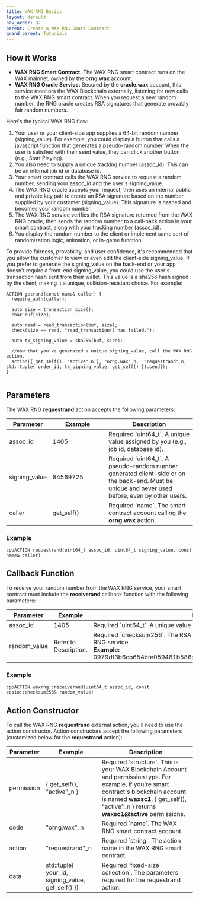 ```yaml
---
title: WAX RNG Basics
layout: default
nav_order: 82
parent: Create a WAX RNG Smart Contract
grand_parent: Tutorials
---
```


## How it Works

* **WAX RNG Smart Contract.** The WAX RNG smart contract runs on the WAX mainnet, owned by the **orng.wax** account.  
* **WAX RNG Oracle Service.** Secured by the **oracle.wax** account, this service monitors the WAX Blockchain externally, listening for new calls to the WAX RNG smart contract. When you request a new random number, the RNG oracle creates RSA signatures that generate provably fair random numbers. 

Here's the typical WAX RNG flow:

1. Your user or your client-side app supplies a 64-bit random number (signing_value). For example, you could display a button that calls a javascript function that generates a pseudo-random number. When the user is satisfied with their seed value, they can click another button (e.g., Start Playing).
2. You also need to supply a unique tracking number (assoc_id). This can be an internal job id or database id. 
3. Your smart contract calls the WAX RNG service to request a random number, sending your assoc_id and the user's signing_value.
4. The WAX RNG oracle accepts your request, then uses an internal public and private key pair to create an RSA signature based on the number supplied by your customer (signing_value). This signature is hashed and becomes your random number. 
5. The WAX RNG service verifies the RSA signature returned from the WAX RNG oracle, then sends the random number to a call-back action in your smart contract, along with your tracking number (assoc_id). 
6. You display the random number to the client or implement some sort of randomization logic, animation, or in-game function.

To provide fairness, provability, and user confidence, it's recommended that you allow the customer to view or even edit the client-side signing_value. If you prefer to generate the signing_value on the back-end or your app doesn't require a front-end signing_value, you could use the user's transaction hash sent from their wallet. This value is a sha256 hash signed by the client, making it a unique, collision-resistant choice. For example:

```
ACTION getrand(const name& caller) {
  require_auth(caller);
  
  auto size = transaction_size();
  char buf[size];

  auto read = read_transaction(buf, size);
  check(size == read, "read_transaction() has failed.");

  auto tx_signing_value = sha256(buf, size); 

  //now that you've generated a unique signing_value, call the WAX RNG action.
  action({ get_self(), "active"_n }, "orng.wax"_n,  "requestrand"_n, std::tuple{ order_id, tx_signing_value, get_self() }).send();
}


```

## Parameters

The WAX RNG **requestrand** action accepts the following parameters:

<table>
<thead>
<tr>
<th style="width:15%">Parameter</th>
<th style="width:30%">Example</th>
<th>Description</th>
</tr>
</thead>

<tbody>
<tr>
<td>assoc_id</td>
<td>1405</td>
<td>Required `uint64_t`. A unique value assigned by you (e.g., job id, database id).</td>
</tr>

<tr>
<td>signing_value</td>
<td>84569725</td>
<td>Required `uint64_t`. A pseudo-random number generated client-side or on the back-end. Must be unique and never used before, even by other users.</td>
</tr>

<tr>
<td>caller</td>
<td>get_self()</td>
<td>Required `name`. The smart contract account calling the <strong>orng.wax</strong> action.</td>
</tr>

</tbody>
</table>

### Example

```cppACTION requestrand(uint64_t assoc_id, uint64_t signing_value, const name& caller)```

## Callback Function

To receive your random number from the WAX RNG service, your smart contract must include the **receiverand** callback function with the following parameters:


<table style="table-layout:fixed">
<thead>
<tr>
<th style="width:15%">Parameter</th>
<th style="width:30%">Example</th>
<th>Description</th>
</tr>
</thead>

<tbody>
<tr>
<td>assoc_id</td>
<td>1405</td>
<td>Required `uint64_t`. A unique value assigned by you (e.g., job id, database id).</td>
</tr>

<tr>
<td>random_value</td>
<td >Refer to Description.</td>
<td style="word-wrap:break-word">Required `checksum256`. The RSA signed random value returned from the WAX RNG service.<br />
    <strong>Example: </strong>0979df3b6cb654bfe059481b586c2277697e7f0bfcef3e0dd198e19b54bce278
</td>
</tr>

</tbody>
</table>

### Example

```cppACTION waxrng::receiverand(uint64_t assoc_id, const eosio::checksum256& random_value)```

## Action Constructor

To call the WAX RNG **requestrand** external action, you'll need to use the action constructor. Action constructors accept the following parameters (customized below for the **requestrand** action):

<table>
<thead>
<tr>
<th style="width:15%">Parameter</th>
<th style="width:30%">Example</th>
<th>Description</th>
</tr>
</thead>

<tbody>
<tr>
<td>permission</td>
<td>{ get_self(), "active"_n }</td>
<td>Required `structure`. This is your WAX Blockchain Account and permission type. For example, if you're smart contract's blockchain account is named <strong>waxsc1</strong>, { get_self(), "active"_n } returns <strong>waxsc1@active</strong> permissions.</td>
</tr>

<tr>
<td>code</td>
<td>"orng.wax"_n</td>
<td>Required `name`. The WAX RNG smart contract account.</td>
</tr>

<tr>
<td>action</td>
<td>"requestrand"_n</td>
<td>Required `string`. The action name in the WAX RNG smart contract.</td>
</tr>

<tr>
<td>data</td>
<td>std::tuple{ your_id, signing_value, get_self() })</td>
<td>Required `fixed-size collection`. The parameters required for the requestrand action.
</td>
</tr>
</tbody>
</table>
